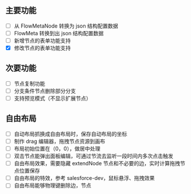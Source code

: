 ## 主要功能

- [ ] 从 FlowMetaNode 转换为 json 结构配置数据
- [ ] FlowMeta 转换到出 json 结构配置数据
- [ ] 新增节点的表单功能支持
- [x] 修改节点的表单功能支持

## 次要功能

- [ ] 节点复制功能
- [ ] 分支条件节点删除部分分支
- [ ] 支持预览模式（不显示扩展节点）

## 自由布局

- [ ] 自动布局抓换成自由布局时，保存自动布局的坐标
- [ ] 制作 drag 编辑器，拖拽节点资源到画布
- [ ] 布局初始位置在（0，0），做居中处理
- [ ] 双击节点能弹出面板编辑，可通过节流去监听一段时间内多次点击触发
- [ ] 自由布局效果，需要隐藏 extendNode 节点和不必要的边，实时计算拖拽节点位置保存
- [ ] 自由布局的特效，参考 salesforce-dev，鼠标悬浮、拖拽效果
- [ ] 自由布局能够物理键删除边，节点
